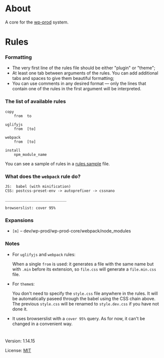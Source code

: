 # About

A core for the [wp-prod](https://github.com/vladlu/wp-prod/) system. 

# Rules

### Formatting

- The very first line of the rules file should be either "plugin" or "theme";
- At least one tab between arguments of the rules. You can add additional tabs and spaces to give them beautiful formatting;
- You can use comments in any desired format — only the lines that contain one of the rules in the first argument will be interpreted.

### The list of available rules
```
copy
    from  to

uglifyjs
    from  [to]

webpack
    from  [to]

install
    npm_module_name
```
You can see a sample of rules in a [rules.sample](https://github.com/vladlu/wp-prod-core/blob/master/rules.sample) file.

### What does the `webpack` rule do?
```
JS:  babel (with minification)
CSS: postcss-preset-env -> autoprefixer -> cssnano

____________________________

browserslist: cover 95%
```
### Expansions

* `[m]` – dev/wp-prod/wp-prod-core/webpack/node_modules

### Notes

  - For `uglifyjs` and `webpack` rules:   

    When a single `from` is used: it generates a file 
    with the same name but with `.min` before its extension,
    so `file.css` will generate a `file.min.css` file.
    
  - For `theme`s: 
  
    You don't need to specify the `style.css` file anywhere in the rules.
  It will be automatically paseed through the babel using the CSS chain above.
  The previous `style.css` will be renamed to `style.dev.css` if you have not done it.
    
  - It uses browserslist with a `cover 95%` query. As for now, it can't
    be changed in a convenient way.

#

Version: 1.14.15

License: [MIT](https://github.com/vladlu/wp-prod-core/blob/master/LICENSE)
